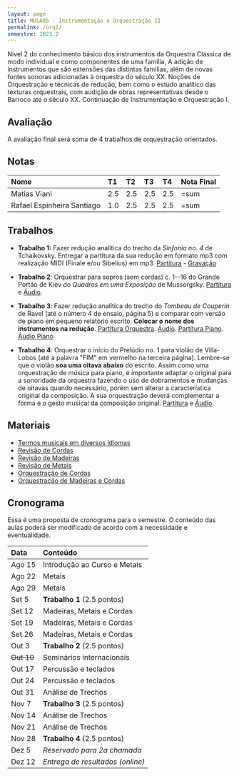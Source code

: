 ```yaml
---
layout: page
title: MUSA85 - Instrumentação e Orquestração II
permalink: /orq2/
semestre: 2023.2
---
```


Nível 2 do conhecimento básico dos instrumentos da Orquestra Clássica de modo
individual e como componentes de uma família, A adição de instrumentos que são
extensões das distintas famílias, além de novas fontes sonoras adicionadas à
orquestra do século XX. Noções de Orquestração e técnicas de redução, bem como o
estudo analítico das texturas orquestrais, com audição de obras representativas
desde o Barroco até o século XX. Continuação de Instrumentação e Orquestração I.

## Avaliação

A avaliação final será soma de 4 trabalhos de orquestração orientados.

## Notas

| Nome                       | T1  | T2  | T3  | T4  | Nota Final |
|:---------------------------|:----|:----|:----|:----|:-----------|
| Matias Viani               | 2.5 | 2.5 | 2.5 | 2.5 | =sum       |
| Rafael Espinheira Santiago | 1.0 | 2.5 | 2.5 | 2.5 | =sum       |


## Trabalhos

- **Trabalho 1:** Fazer redução analítica do trecho da _Sinfonia no. 4_ de
  Tchaikovsky. Entregar a partitura da sua redução em formato mp3 com realização
  MIDI (Finale e/ou Sibelius) em mp3. [Partitura][1] - [Gravação][2]

- **Trabalho 2**: Orquestrar para sopros (sem cordas) c. 1--16 do Grande Portão
de Kiev do _Quadros em uma Exposição_ de Mussorgsky. [Partitura][3] e
[Áudio][4].

- **Trabalho 3**: Fazer redução analítica do trecho do _Tombeau de Couperin_ de
Ravel (até o número 4 de ensaio, página 5) e comparar com versão de piano em
pequeno relatório escrito. **Colocar o nome dos instrumentos na redução**.
[Partitura Orquestra][5]. [Áudio][6]. [Partitura Piano][7]. [Áudio Piano][8]

- **Trabalho 4**: Orquestrar o início do Prelúdio no. 1 para
  violão de Villa-Lobos (até a palavra "FIM" em vermelho na terceira
  página). Lembre-se que o violão **soa uma oitava abaixo** do
  escrito. Assim como uma orquestração de música para piano, é
  importante adaptar o original para a sonoridade da orquestra fazendo
  o uso de dobramentos e mudanças de oitavas quando necessário, porém
  sem alterar a característica original da composição. A sua
  orquestração deverá complementar a forma e o gesto musical da
  composição original. [Partitura][10] e [Áudio][11].


[1]: https://www.dropbox.com/scl/fi/g4c1d7psgc74cohv1dop0/Tchaikovsky-Sinfonia-4.pdf?rlkey=7obqji4zieah6livuwc1t19oh
[2]: https://www.dropbox.com/scl/fi/6opkoj0cdhnz80qpfmk8v/Tchaikovsky-Sinfonia-4.mp3?rlkey=vpqyzdkgcyu8ep5edxo1j2o1w
[3]: https://ln5.sync.com/dl/309423f30/p5sbe7fe-3twpp5cn-tvsgnxmh-526k8e5m
[4]: https://ln5.sync.com/dl/d66816390/ipu6a2sa-5r5s9xp2-gzk729q3-eftnkfkz
[5]: https://www.dropbox.com/scl/fi/mctgsrioyiooco482h2a1/Ravel-Tombeau-Orq.pdf?rlkey=b8u9s956qkmz11vpsugrto4mf&dl=0
[6]: https://www.dropbox.com/scl/fi/3znsbmtsw25yv1fhzig10/Ravel-Tombeau-Orq.m4a?rlkey=hoy3thv4m3fgf7xi9p9tynzss&dl=0
[7]: https://www.dropbox.com/scl/fi/85z0b53xtpzhx89csh2hq/Ravel-Tombeau-Piano.pdf?rlkey=lqu17g409sxlt6nq74ncj25xj&dl=0
[8]: https://www.dropbox.com/scl/fi/yjgdoi81qu3k8k8golvvn/Ravel-Tombeau-Piano.m4a?rlkey=vr1tm24xupwrbcik90gdavh8t&dl=0
[10]: https://www.dropbox.com/scl/fi/zbfjoy455xxiy0x9wgcvf/Villa-Lobos-Preludio-1.pdf?rlkey=t1njpdagobpr5v8xin77hju34&dl=0
[11]: https://www.dropbox.com/scl/fi/1qi9gz37j2w1mht8urx4k/Villa-Lobos-Preludio-1.mp3?rlkey=0ec9fqakmqdufx3yi5v3m99mg&dl=0

## Materiais

- [Termos musicais em diversos idiomas](https://web.library.yale.edu/cataloging/music/instname)
- [Revisão de Cordas](https://orq3.netlify.app/docs/cordas-revisao/)
- [Revisão de Madeiras](https://orq3.netlify.app/docs/madeiras-revisao/)
- [Revisão de Metais](https://orq3.netlify.app/docs/metais-revisao/)
- [Orquestração de Cordas](https://orq3.netlify.app/docs/cordas-orquestracao/)
- [Orquestração de Madeiras e Cordas](https://orq3.netlify.app/docs/madeiras-orquestracao/)

## Cronograma

Essa é uma proposta de cronograma para o semestre. O conteúdo das aulas poderá
ser modificado de acordo com a necessidade e eventualidade.

| Data       | Conteúdo                         |
|:-----------|:---------------------------------|
| Ago 15     | Introdução ao Curso e Metais     |
| Ago 22     | Metais                           |
| Ago 29     | Metais                           |
| Set 5      | **Trabalho 1** (2.5 pontos)      |
| Set 12     | Madeiras, Metais e Cordas        |
| Set 19     | Madeiras, Metais e Cordas        |
| Set 26     | Madeiras, Metais e Cordas        |
| Out 3      | **Trabalho 2** (2.5 pontos)      |
| ~~Out 10~~ | Seminários internacionais        |
| Out 17     | Percussão e teclados             |
| Out 24     | Percussão e teclados             |
| Out 31     | Análise de Trechos               |
| Nov 7      | **Trabalho 3** (2.5 pontos)      |
| Nov 14     | Análise de Trechos               |
| Nov 21     | Análise de Trechos               |
| Nov 28     | **Trabalho 4** (2.5 pontos)      |
| Dez 5      | _Reservado para 2a chamada_      |
| Dez 12     | _Entrega de resultados (online)_ |
